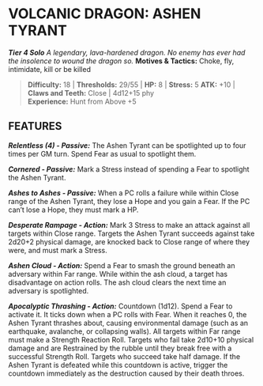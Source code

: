 ﻿---
tags:
  - Adversary
  - Creature
  - Statblock

name: 'VOLCANIC DRAGON: ASHEN TYRANT'
tier: 4
type: Solo
description: 'A legendary, lava-hardened dragon. No enemy has ever had the insolence to wound the dragon so.'
motives_and_tactics: 'Choke, fly, intimidate, kill or be killed'
difficulty: '18'
thresholds: '29/55'
hp: '8'
stress: '5'
atk: '+10'
attack: 'Claws and Teeth'
range: 'Close'
damage: '4d12+15 phy'
experience:
  - 'Hunt from Above +5'
feats:
- name: 'Relentless (4)'
  type: 'Passive'
  text: 'The Ashen Tyrant can be spotlighted up to four times per GM turn. Spend Fear as usual to spotlight them.'
- name: 'Cornered'
  type: 'Passive'
  text: 'Mark a Stress instead of spending a Fear to spotlight the Ashen Tyrant.'
- name: 'Ashes to Ashes'
  type: 'Passive'
  text: 'When a PC rolls a failure while within Close range of the Ashen Tyrant, they lose a Hope and you gain a Fear. If the PC can’t lose a Hope, they must mark a HP.'
- name: 'Desperate Rampage'
  type: 'Action'
  text: 'Mark 3 Stress to make an attack against all targets within Close range. Targets the Ashen Tyrant succeeds against take 2d20+2 physical damage, are knocked back to Close range of where they were, and must mark a Stress.'
- name: 'Ashen Cloud'
  type: 'Action'
  text: 'Spend a Fear to smash the ground beneath an adversary within Far range. While within the ash cloud, a target has disadvantage on action rolls. The ash cloud clears the next time an adversary is spotlighted.'
- name: 'Apocalyptic Thrashing'
  type: 'Action'
  text: 'Countdown (1d12). Spend a Fear to activate it. It ticks down when a PC rolls with Fear. When it reaches 0, the Ashen Tyrant thrashes about, causing environmental damage (such as an earthquake, avalanche, or collapsing walls). All targets within Far range must make a Strength Reaction Roll. Targets who fail take 2d10+10 physical damage and are Restrained by the rubble until they break free with a successful Strength Roll. Targets who succeed take half damage. If the Ashen Tyrant is defeated while this countdown is active, trigger the countdown immediately as the destruction caused by their death throes.'
layout: Daggerheart Adversary
source: srd-adversary
statblock: true
---

# VOLCANIC DRAGON: ASHEN TYRANT

***Tier 4 Solo***
*A legendary, lava-hardened dragon. No enemy has ever had the insolence to wound the dragon so.*
**Motives & Tactics:** Choke, fly, intimidate, kill or be killed

> **Difficulty:** 18 | **Thresholds:** 29/55 | **HP:** 8 | **Stress:** 5
> **ATK:** +10 | **Claws and Teeth:** Close | 4d12+15 phy  
> **Experience:** Hunt from Above +5

## FEATURES

***Relentless (4) - Passive:*** The Ashen Tyrant can be spotlighted up to four times per GM turn. Spend Fear as usual to spotlight them.

***Cornered - Passive:*** Mark a Stress instead of spending a Fear to spotlight the Ashen Tyrant.

***Ashes to Ashes - Passive:*** When a PC rolls a failure while within Close range of the Ashen Tyrant, they lose a Hope and you gain a Fear. If the PC can’t lose a Hope, they must mark a HP.

***Desperate Rampage - Action:*** Mark 3 Stress to make an attack against all targets within Close range. Targets the Ashen Tyrant succeeds against take 2d20+2 physical damage, are knocked back to Close range of where they were, and must mark a Stress.

***Ashen Cloud - Action:*** Spend a Fear to smash the ground beneath an adversary within Far range. While within the ash cloud, a target has disadvantage on action rolls. The ash cloud clears the next time an adversary is spotlighted.

***Apocalyptic Thrashing - Action:*** Countdown (1d12). Spend a Fear to activate it. It ticks down when a PC rolls with Fear. When it reaches 0, the Ashen Tyrant thrashes about, causing environmental damage (such as an earthquake, avalanche, or collapsing walls). All targets within Far range must make a Strength Reaction Roll. Targets who fail take 2d10+10 physical damage and are Restrained by the rubble until they break free with a successful Strength Roll. Targets who succeed take half damage. If the Ashen Tyrant is defeated while this countdown is active, trigger the countdown immediately as the destruction caused by their death throes.
